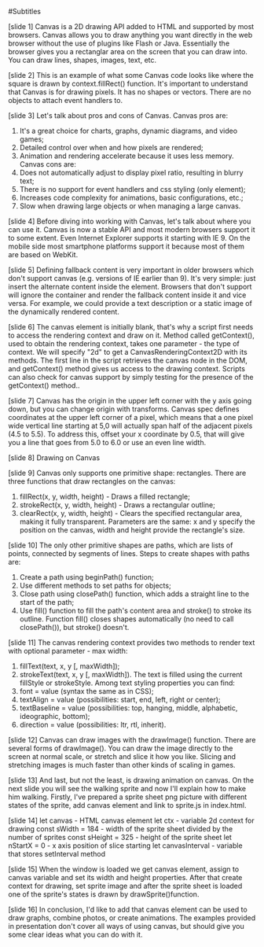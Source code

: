 #Subtitles

[slide 1]
Canvas is a 2D drawing API added to HTML and supported by most browsers.
Canvas allows you to draw anything you want directly in the web browser without the use of plugins like Flash or Java.
Essentially the browser gives you a rectanglar area on the screen that you can draw into. You can draw lines, shapes, images, text, etc.

[slide 2]
This is an example of what some Canvas code looks like where the square is drawn by context.fillRect() function.
It's important to understand that Canvas is for drawing pixels.
It has no shapes or vectors. There are no objects to attach event handlers to.

[slide 3]
Let's talk about pros and cons of Canvas.
Canvas pros are:
1. It's a great choice for charts, graphs, dynamic diagrams, and video games;
2. Detailed control over when and how pixels are rendered;
3. Animation and rendering accelerate because it uses less memory.
Canvas cons are:
1. Does not automatically adjust to display pixel ratio, resulting in blurry text;
2. There is no support for event handlers and css styling (only <canvas> element);
3. Increases code complexity for animations, basic configurations, etc.;
4. Slow when drawing large objects or when managing a large canvas.

[slide 4]
Before diving into working with Canvas, let's talk about where you can use it.
Canvas is now a stable API and most modern browsers support it to some extent.
Even Internet Explorer supports it starting with IE 9.
On the mobile side most smartphone platforms support it because most of them are based on WebKit.

[slide 5]
Defining fallback content is very important in older browsers which don't support canvas (e.g. versions of IE earlier than 9).
It's very simple: just insert the alternate content inside the <canvas> element.
Browsers that don't support <canvas> will ignore the container and render the fallback content inside it and vice versa.
For example, we could provide a text description or a static image of the dynamically rendered content.

[slide 6]
The canvas element is initially blank, that's why a script first needs to access the rendering context and draw on it.
Method called getContext(), used to obtain the rendering context, takes one parameter - the type of context.
We will specify "2d" to get a CanvasRenderingContext2D with its methods.
The first line in the script retrieves the canvas node in the DOM, and getContext() method gives us access to the drawing context.
Scripts can also check for canvas support by simply testing for the presence of the getContext() method..

[slide 7]
Canvas has the origin in the upper left corner with the y axis going down, but you can change origin with transforms.
Canvas spec defines coordinates at the upper left corner of a pixel,
which means that a one pixel wide vertical line starting at 5,0 will actually span half of the adjacent pixels (4.5 to 5.5).
To address this, offset your x coordinate by 0.5, that will give you a line that goes from 5.0 to 6.0 or use an even line width.

[slide 8]
Drawing on Canvas

[slide 9]
Canvas only supports one primitive shape: rectangles.
There are three functions that draw rectangles on the canvas:
1) fillRect(x, y, width, height) - Draws a filled rectangle;
2) strokeRect(x, y, width, height) - Draws a rectangular outline;
3) clearRect(x, y, width, height) - Clears the specified rectangular area, making it fully transparent.
Parameters are the same: x and y specify the position on the canvas, width and height provide the rectangle's size.

[slide 10]
The only other primitive shapes are paths, which are lists of points, connected by segments of lines.
Steps to create shapes with paths are:
1. Create a path using beginPath() function;
2. Use different methods to set paths for objects;
3. Close path using closePath() function, which adds a straight line to the start of the path;
4. Use fill() function to fill the path's content area and stroke() to stroke its outline.
Function fill() closes shapes automatically (no need to call closePath()), but stroke() doesn't.

[slide 11]
The canvas rendering context provides two methods to render text with optional parameter - max width:
1. fillText(text, x, y [, maxWidth]);
2. strokeText(text, x, y [, maxWidth]).
The text is filled using the current fillStyle or strokeStyle.
Among text styling properties you can find:
1. font = value (syntax the same as in CSS);
2. textAlign = value (possibilities: start, end, left, right or center);
3. textBaseline = value (possibilities: top, hanging, middle, alphabetic, ideographic, bottom);
4. direction = value (possibilities: ltr, rtl, inherit).

[slide 12]
Canvas can draw images with the drawImage() function.
There are several forms of drawImage().
You can draw the image directly to the screen at normal scale, or stretch and slice it how you like.
Slicing and stretching images is much faster than other kinds of scaling in games.

[slide 13]
And last, but not the least, is drawing animation on canvas.
On the next slide you will see the walking sprite and now I'll explain how to make him walking.
Firstly, I've prepared a sprite sheet png picture with different states of the sprite,
add canvas element and link to sprite.js in index.html.

[slide 14]
let canvas - HTML canvas element
let ctx - variable 2d context for drawing
const sWidth = 184 - width of the sprite sheet divided by the number of sprites
const sHeight = 325 - height of the sprite sheet
let nStartX = 0 - x axis position of slice starting
let canvasInterval - variable that stores setInterval method

[slide 15]
When the window is loaded we get canvas element, assign to canvas variable and set its width and height properties.
After that create context for drawing, set sprite image and after the sprite sheet is loaded one of the sprite's states is drawn by drawSprite()function.

[slide 16]
In conclusion, I'd like to add that canvas element can be used to draw graphs, combine photos, or create animations.
The examples provided in presentation don't cover all ways of using canvas,
but should give you some clear ideas what you can do with it.